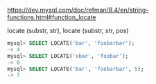 https://dev.mysql.com/doc/refman/8.4/en/string-functions.html#function_locate

locate (substr, str), locate (substr, str, pos)
```sql
mysql> SELECT LOCATE('bar', 'foobarbar');
-> 4
mysql> SELECT LOCATE('xbar', 'foobar');
-> 0
mysql> SELECT LOCATE('bar', 'foobarbar', 5);
-> 7
```
